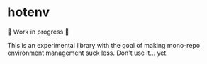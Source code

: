 # hotenv

🚧 Work in progress 🚧

This is an experimental library with the goal of making mono-repo environment management suck less. Don't use it... yet.
